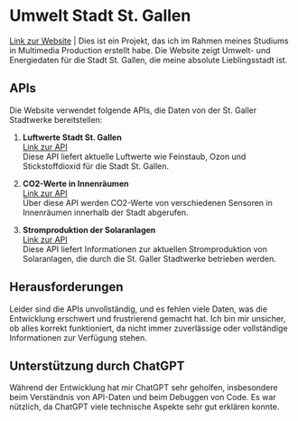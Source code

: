 # Umwelt Stadt St. Gallen
[Link zur Website](etl.mmp.li/Umwelt_Stadt_St_Gallen) | 
Dies ist ein Projekt, das ich im Rahmen meines Studiums in Multimedia Production erstellt habe. Die Website zeigt Umwelt- und Energiedaten für die Stadt St. Gallen, die meine absolute Lieblingsstadt ist.

## APIs

Die Website verwendet folgende APIs, die Daten von der St. Galler Stadtwerke bereitstellen:

1. **Luftwerte Stadt St. Gallen**  
   [Link zur API](https://daten.stadt.sg.ch/explore/dataset/luftwerte-stadt-stgallen/api/?disjunctive.name)  
   Diese API liefert aktuelle Luftwerte wie Feinstaub, Ozon und Stickstoffdioxid für die Stadt St. Gallen.

2. **CO2-Werte in Innenräumen**  
   [Link zur API](https://daten.stadt.sg.ch/explore/dataset/co2-sensoren-innenraume-stadt-stgallen/api/?disjunctive.name&disjunctive.tags_name)  
   Über diese API werden CO2-Werte von verschiedenen Sensoren in Innenräumen innerhalb der Stadt abgerufen.

3. **Stromproduktion der Solaranlagen**  
   [Link zur API](https://daten.stadt.sg.ch/explore/dataset/aktuelle-stromproduktion-der-solaranlagen-der-stgaller-stadtwerke/api/?)  
   Diese API liefert Informationen zur aktuellen Stromproduktion von Solaranlagen, die durch die St. Galler Stadtwerke betrieben werden.

## Herausforderungen

Leider sind die APIs unvollständig, und es fehlen viele Daten, was die Entwicklung erschwert und frustrierend gemacht hat. Ich bin mir unsicher, ob alles korrekt funktioniert, da nicht immer zuverlässige oder vollständige Informationen zur Verfügung stehen.

## Unterstützung durch ChatGPT

Während der Entwicklung hat mir ChatGPT sehr geholfen, insbesondere beim Verständnis von API-Daten und beim Debuggen von Code. Es war nützlich, da ChatGPT viele technische Aspekte sehr gut erklären konnte.